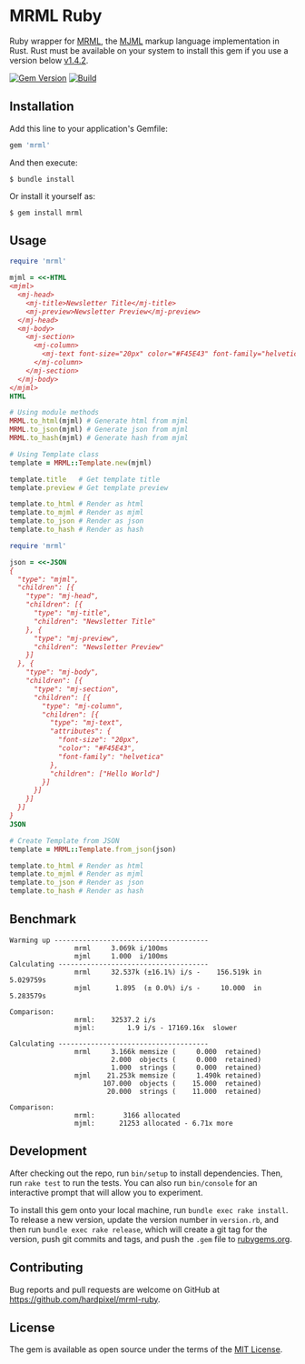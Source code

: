 # MRML Ruby

Ruby wrapper for [MRML](https://github.com/jdrouet/mrml), the [MJML](https://mjml.io) markup language implementation in Rust. Rust must be available on your system to install this gem if you use a version below [v1.4.2](https://github.com/hardpixel/mrml-ruby/releases/tag/v1.4.2).

[![Gem Version](https://badge.fury.io/rb/mrml.svg)](https://badge.fury.io/rb/mrml)
[![Build](https://github.com/hardpixel/mrml-ruby/actions/workflows/build.yml/badge.svg)](https://github.com/hardpixel/mrml-ruby/actions/workflows/build.yml)

## Installation

Add this line to your application's Gemfile:

```ruby
gem 'mrml'
```

And then execute:

    $ bundle install

Or install it yourself as:

    $ gem install mrml

## Usage

```ruby
require 'mrml'

mjml = <<-HTML
<mjml>
  <mj-head>
    <mj-title>Newsletter Title</mj-title>
    <mj-preview>Newsletter Preview</mj-preview>
  </mj-head>
  <mj-body>
    <mj-section>
      <mj-column>
        <mj-text font-size="20px" color="#F45E43" font-family="helvetica">Hello World</mj-text>
      </mj-column>
    </mj-section>
  </mj-body>
</mjml>
HTML

# Using module methods
MRML.to_html(mjml) # Generate html from mjml
MRML.to_json(mjml) # Generate json from mjml
MRML.to_hash(mjml) # Generate hash from mjml

# Using Template class
template = MRML::Template.new(mjml)

template.title   # Get template title
template.preview # Get template preview

template.to_html # Render as html
template.to_mjml # Render as mjml
template.to_json # Render as json
template.to_hash # Render as hash
```

```ruby
require 'mrml'

json = <<-JSON
{
  "type": "mjml",
  "children": [{
    "type": "mj-head",
    "children": [{
      "type": "mj-title",
      "children": "Newsletter Title"
    }, {
      "type": "mj-preview",
      "children": "Newsletter Preview"
    }]
  }, {
    "type": "mj-body",
    "children": [{
      "type": "mj-section",
      "children": [{
        "type": "mj-column",
        "children": [{
          "type": "mj-text",
          "attributes": {
            "font-size": "20px",
            "color": "#F45E43",
            "font-family": "helvetica"
          },
          "children": ["Hello World"]
        }]
      }]
    }]
  }]
}
JSON

# Create Template from JSON
template = MRML::Template.from_json(json)

template.to_html # Render as html
template.to_mjml # Render as mjml
template.to_json # Render as json
template.to_hash # Render as hash
```

## Benchmark

```
Warming up --------------------------------------
                mrml     3.069k i/100ms
                mjml     1.000  i/100ms
Calculating -------------------------------------
                mrml     32.537k (±16.1%) i/s -    156.519k in   5.029759s
                mjml      1.895  (± 0.0%) i/s -     10.000  in   5.283579s

Comparison:
                mrml:    32537.2 i/s
                mjml:        1.9 i/s - 17169.16x  slower

Calculating -------------------------------------
                mrml     3.166k memsize (     0.000  retained)
                         2.000  objects (     0.000  retained)
                         1.000  strings (     0.000  retained)
                mjml    21.253k memsize (     1.490k retained)
                       107.000  objects (    15.000  retained)
                        20.000  strings (    11.000  retained)

Comparison:
                mrml:       3166 allocated
                mjml:      21253 allocated - 6.71x more
```

## Development

After checking out the repo, run `bin/setup` to install dependencies. Then, run `rake test` to run the tests. You can also run `bin/console` for an interactive prompt that will allow you to experiment.

To install this gem onto your local machine, run `bundle exec rake install`. To release a new version, update the version number in `version.rb`, and then run `bundle exec rake release`, which will create a git tag for the version, push git commits and tags, and push the `.gem` file to [rubygems.org](https://rubygems.org).

## Contributing

Bug reports and pull requests are welcome on GitHub at https://github.com/hardpixel/mrml-ruby.

## License

The gem is available as open source under the terms of the [MIT License](https://opensource.org/licenses/MIT).
